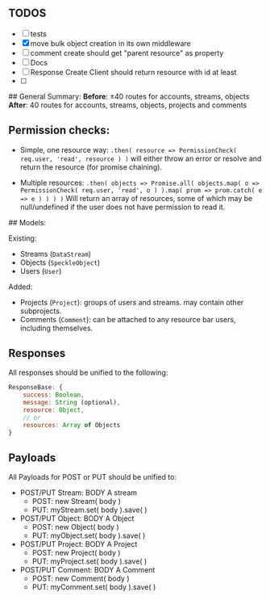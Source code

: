 
## TODOS
- [ ] tests
- [x] move bulk object creation in its own middleware
- [ ] comment create should get "parent resource" as property
- [ ] Docs
- [ ] Response Create  Client should return resource with id at least
- [ ] 

## General Summary: 
**Before**: ±40 routes for accounts, streams, objects
**After**: 40 routes for accounts, streams, objects, projects and comments

## Permission checks: 

- Simple, one resource way:
`.then( resource => PermissionCheck( req.user, 'read', resource ) )`
will either throw an error or resolve and return the resource (for promise chaining).

- Multiple resources:
`.then( objects => Promise.all( objects.map( o => PermissionCheck( req.user, 'read', o ) ).map( prom => prom.catch( e => e ) ) ) )`
Will return an array of resources, some of which may be null/undefined if the user does not have permission to read it. 

## Models: 

Existing: 
- Streams (`DataStream`)
- Objects (`SpeckleObject`)
- Users (`User`)

Added: 
- Projects (`Project`): groups of users and streams. may contain other subprojects. 
- Comments (`Comment`):  can  be attached to any resource bar users, including themselves.

## Responses
All responses should be unified to the following: 

```js
ResponseBase: { 
    success: Boolean,
    message: String (optional),
    resource: Object,
    // or
    resources: Array of Objects
}
```

## Payloads
All Payloads for POST or PUT should be unified to:

- POST/PUT Stream: BODY A stream
    + POST: new Stream( body )
    + PUT: myStream.set( body ).save( )
- POST/PUT Object: BODY A Object
    + POST: new Object( body )
    + PUT: myObject.set( body ).save( )
- POST/PUT Project: BODY A Project
    + POST: new Project( body )
    + PUT: myProject.set( body ).save( )
- POST/PUT Comment: BODY A Comment
    + POST: new Comment( body )
    + PUT: myComment.set( body ).save( )